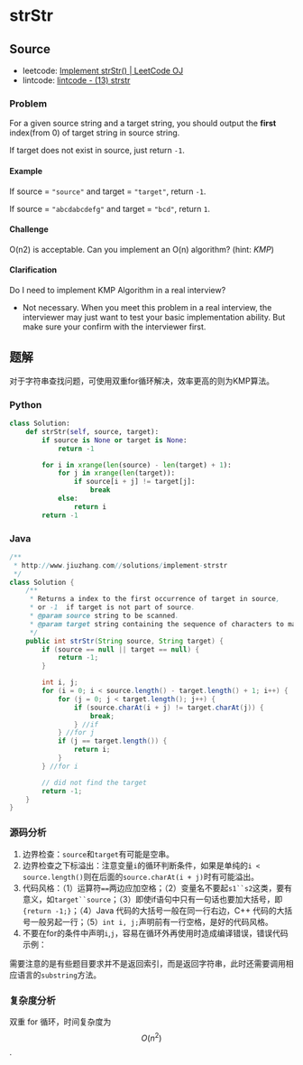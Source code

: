 # strStr

## Source

- leetcode: [Implement strStr() | LeetCode OJ](https://leetcode.com/problems/implement-strstr/)
- lintcode: [lintcode - (13) strstr](http://www.lintcode.com/zh-cn/problem/strstr/)

### Problem

For a given source string and a target string, you should output the **first**
index(from 0) of target string in source string.

If target does not exist in source, just return `-1`.

#### Example

If source = `"source"` and target = `"target"`, return `-1`.

If source = `"abcdabcdefg"` and target = `"bcd"`, return `1`.

#### Challenge

O(n2) is acceptable. Can you implement an O(n) algorithm? (hint: _KMP_)

#### Clarification

Do I need to implement KMP Algorithm in a real interview?

  * Not necessary. When you meet this problem in a real interview, the interviewer may just want to test your basic implementation ability. But make sure your confirm with the interviewer first.

## 题解

对于字符串查找问题，可使用双重for循环解决，效率更高的则为KMP算法。

### Python

```python
class Solution:
    def strStr(self, source, target):
        if source is None or target is None:
            return -1

        for i in xrange(len(source) - len(target) + 1):
            for j in xrange(len(target)):
                if source[i + j] != target[j]:
                    break
            else:
                return i
        return -1
```

### Java

```java
/**
 * http://www.jiuzhang.com//solutions/implement-strstr
 */
class Solution {
    /**
     * Returns a index to the first occurrence of target in source,
     * or -1  if target is not part of source.
     * @param source string to be scanned.
     * @param target string containing the sequence of characters to match.
     */
    public int strStr(String source, String target) {
        if (source == null || target == null) {
            return -1;
        }

        int i, j;
        for (i = 0; i < source.length() - target.length() + 1; i++) {
            for (j = 0; j < target.length(); j++) {
                if (source.charAt(i + j) != target.charAt(j)) {
                    break;
                } //if
            } //for j
            if (j == target.length()) {
                return i;
            }
        } //for i

        // did not find the target
        return -1;
    }
}
```

### 源码分析

1. 边界检查：`source`和`target`有可能是空串。
2. 边界检查之下标溢出：注意变量`i`的循环判断条件，如果是单纯的`i < source.length()`则在后面的`source.charAt(i + j)`时有可能溢出。
2. 代码风格：（1）运算符`==`两边应加空格；（2）变量名不要起`s1``s2`这类，要有意义，如`target``source`；（3）即使if语句中只有一句话也要加大括号，即`{return -1;}`；（4）Java 代码的大括号一般在同一行右边，C++ 代码的大括号一般另起一行；（5）`int i, j;`声明前有一行空格，是好的代码风格。
3. 不要在for的条件中声明`i`,`j`，容易在循环外再使用时造成编译错误，错误代码示例：

需要注意的是有些题目要求并不是返回索引，而是返回字符串，此时还需要调用相应语言的`substring`方法。

### 复杂度分析

双重 for 循环，时间复杂度为 $$O(n^2)$$.
